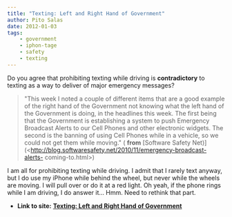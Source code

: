 ```yaml
---
title: "Texting: Left and Right Hand of Government"
author: Pito Salas
date: 2012-01-03
tags:
    - government
    - iphon-tage
    - safety
    - texting
---
```




Do you agree that prohibiting texting while driving is **contradictory** to
texting as a way to deliver of major emergency messages?

> "This week I noted a couple of different items that are a good example of
> the right hand of the Government not knowing what the left hand of the
> Government is doing, in the headlines this week. The first being that the
> Government is establishing a system to push Emergency Broadcast Alerts to
> our Cell Phones and other electronic widgets. The second is the banning of
> using Cell Phones while in a vehicle, so we could not get them while
> moving." ( **from** [Software Safety
> Net)](<http://blog.softwaresafety.net/2010/11/emergency-broadcast-alerts-
> coming-to.html>)

I am all for prohibiting texting while driving. I admit that I rarely text
anyway, but I do use my iPhone while behind the wheel, but never while the
wheels are moving. I will pull over or do it at a red light. Oh yeah, if the
phone rings while I am driving, I do answer it… Hmm. Need to rethink that
part.


* **Link to site:** **[Texting: Left and Right Hand of Government](None)**

